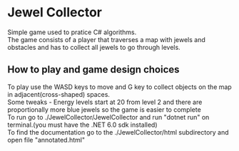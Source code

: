 # Jewel Collector 
Simple game used to pratice C# algorithms. <br>
The game consists of a player that traverses a map with jewels and obstacles and has to collect all  jewels to go through levels. <br>

## How to play and game design choices
To play use the WASD keys to move and G key to collect objects on the map in adjacent(cross-shaped) spaces. <br>
Some tweaks - Energy levels start at 20 from level 2 and there are proportionally more blue jewels so the game is easier to complete <br>
To run go to ./JewelCollector/JewelCollector and run "dotnet run" on terminal.(you must have the .NET 6.0 sdk installed) <br>
To find the documentation go to the ./JewelCollector/html subdirectory and open file "annotated.html" <br>
